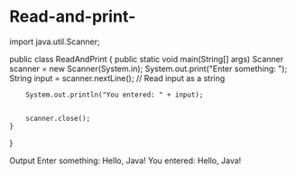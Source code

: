 # Read-and-print-
import java.util.Scanner;

public class ReadAndPrint {
    public static void main(String[] args) 
        Scanner scanner = new Scanner(System.in);
        System.out.print("Enter something: ");
        String input = scanner.nextLine(); // Read input as a string

     
        System.out.println("You entered: " + input);

       
        scanner.close();
    }
}

Output 
Enter something: Hello, Java!
You entered: Hello, Java!
